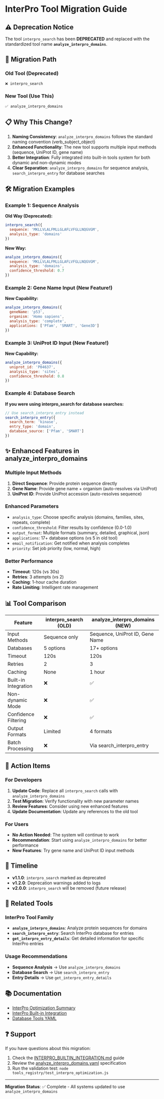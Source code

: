 # InterPro Tool Migration Guide

## ⚠️ Deprecation Notice

The tool `interpro_search` has been **DEPRECATED** and replaced with the standardized tool name **`analyze_interpro_domains`**.

## 🔄 Migration Path

### Old Tool (Deprecated)
```javascript
❌ interpro_search
```

### New Tool (Use This)
```javascript
✅ analyze_interpro_domains
```

## 📋 Why This Change?

1. **Naming Consistency**: `analyze_interpro_domains` follows the standard naming convention (verb_subject_object)
2. **Enhanced Functionality**: The new tool supports multiple input methods (sequence, UniProt ID, gene name)
3. **Better Integration**: Fully integrated into built-in tools system for both dynamic and non-dynamic modes
4. **Clear Separation**: `analyze_interpro_domains` for sequence analysis, `search_interpro_entry` for database searches

## 🛠️ Migration Examples

### Example 1: Sequence Analysis

**Old Way (Deprecated):**
```javascript
interpro_search({
  sequence: 'MKLLVLALFMLLGLAFLVFGLLNQGVGM',
  analysis_type: 'domains'
})
```

**New Way:**
```javascript
analyze_interpro_domains({
  sequence: 'MKLLVLALFMLLGLAFLVFGLLNQGVGM',
  analysis_type: 'domains',
  confidence_threshold: 0.7
})
```

### Example 2: Gene Name Input (New Feature!)

**New Capability:**
```javascript
analyze_interpro_domains({
  geneName: 'p53',
  organism: 'Homo sapiens',
  analysis_type: 'complete',
  applications: ['Pfam', 'SMART', 'Gene3D']
})
```

### Example 3: UniProt ID Input (New Feature!)

**New Capability:**
```javascript
analyze_interpro_domains({
  uniprot_id: 'P04637',
  analysis_type: 'sites',
  confidence_threshold: 0.8
})
```

### Example 4: Database Search

**If you were using interpro_search for database searches:**
```javascript
// Use search_interpro_entry instead
search_interpro_entry({
  search_term: 'kinase',
  entry_type: 'domain',
  database_source: ['Pfam', 'SMART']
})
```

## ✨ Enhanced Features in analyze_interpro_domains

### Multiple Input Methods
1. **Direct Sequence**: Provide protein sequence directly
2. **Gene Name**: Provide gene name + organism (auto-resolves via UniProt)
3. **UniProt ID**: Provide UniProt accession (auto-resolves sequence)

### Enhanced Parameters
- `analysis_type`: Choose specific analysis (domains, families, sites, repeats, complete)
- `confidence_threshold`: Filter results by confidence (0.0-1.0)
- `output_format`: Multiple formats (summary, detailed, graphical, json)
- `applications`: 17+ database options (vs 5 in old tool)
- `email_notification`: Get notified when analysis completes
- `priority`: Set job priority (low, normal, high)

### Better Performance
- **Timeout**: 120s (vs 30s)
- **Retries**: 3 attempts (vs 2)
- **Caching**: 1-hour cache duration
- **Rate Limiting**: Intelligent rate management

## 📊 Tool Comparison

| Feature | interpro_search (OLD) | analyze_interpro_domains (NEW) |
|---------|----------------------|-------------------------------|
| Input Methods | Sequence only | Sequence, UniProt ID, Gene Name |
| Databases | 5 options | 17+ options |
| Timeout | 120s | 120s |
| Retries | 2 | 3 |
| Caching | None | 1 hour |
| Built-in Integration | ❌ | ✅ |
| Non-dynamic Mode | ❌ | ✅ |
| Confidence Filtering | ❌ | ✅ |
| Output Formats | Limited | 4 formats |
| Batch Processing | ❌ | Via search_interpro_entry |

## 🚀 Action Items

### For Developers
1. **Update Code**: Replace all `interpro_search` calls with `analyze_interpro_domains`
2. **Test Migration**: Verify functionality with new parameter names
3. **Review Features**: Consider using new enhanced features
4. **Update Documentation**: Update any references to the old tool

### For Users
- **No Action Needed**: The system will continue to work
- **Recommendation**: Start using `analyze_interpro_domains` for better performance
- **New Features**: Try gene name and UniProt ID input methods

## 📝 Timeline

- **v1.1.0**: `interpro_search` marked as deprecated
- **v1.2.0**: Deprecation warnings added to logs
- **v2.0.0**: `interpro_search` will be removed (future release)

## 🔗 Related Tools

### InterPro Tool Family
- **`analyze_interpro_domains`**: Analyze protein sequences for domains
- **`search_interpro_entry`**: Search InterPro database for entries
- **`get_interpro_entry_details`**: Get detailed information for specific InterPro entries

### Usage Recommendations
- **Sequence Analysis** → Use `analyze_interpro_domains`
- **Database Search** → Use `search_interpro_entry`
- **Entry Details** → Use `get_interpro_entry_details`

## 📚 Documentation

- [InterPro Optimization Summary](./INTERPRO_OPTIMIZATION_SUMMARY.md)
- [InterPro Built-in Integration](./INTERPRO_BUILTIN_INTEGRATION.md)
- [Database Tools YAML](./database/analyze_interpro_domains.yaml)

## ❓ Support

If you have questions about this migration:
1. Check the [INTERPRO_BUILTIN_INTEGRATION.md](./INTERPRO_BUILTIN_INTEGRATION.md) guide
2. Review the [analyze_interpro_domains.yaml](./database/analyze_interpro_domains.yaml) specification
3. Run the validation test: `node tools_registry/test_interpro_optimization.js`

---

**Migration Status**: ✅ Complete - All systems updated to use `analyze_interpro_domains`
